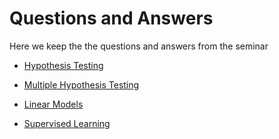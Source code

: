 # Questions and Answers

Here we keep the the questions and answers from the seminar

- [Hypothesis Testing](testing)  
- [Multiple Hypothesis Testing](multiplehypothesistesting)  
- [Linear Models](linearmodels)  

- [Supervised Learning](supervisedlearning)  
